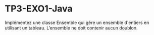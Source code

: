 # TP3-EXO1-Java
Implémentez une classe Ensemble qui gère un ensemble d'entiers en utilisant un tableau. L’ensemble ne doit contenir aucun doublon.
